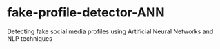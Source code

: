 # fake-profile-detector-ANN
Detecting fake social media profiles using Artificial Neural Networks and NLP techniques
